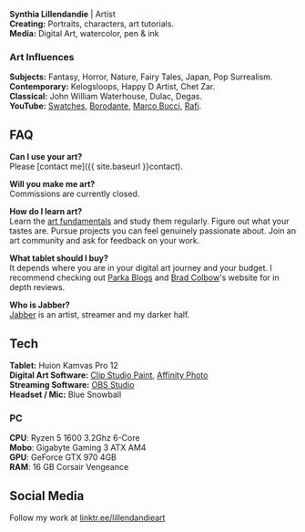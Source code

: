 **Synthia Lillendandie** | Artist  
**Creating:** Portraits, characters, art tutorials.  
**Media:** Digital Art, watercolor, pen & ink  

### Art Influences
**Subjects:** Fantasy, Horror, Nature, Fairy Tales, Japan, Pop Surrealism.     
**Contemporary:** Kelogsloops, Happy D Artist, Chet Zar.  
**Classical:** John William Waterhouse, Dulac, Degas.  
**YouTube:**  [Swatches](https://www.youtube.com/channel/UCiU1-5VronbfeScuABAJC4A), [Borodante](https://www.youtube.com/user/dante88s), [Marco Bucci](https://www.youtube.com/user/marcobucci), [Rafi](https://www.youtube.com/channel/UChDxd5W-6pl3Fnz3CVRfeOw).

## FAQ
**Can I use your art?**  
Please [contact me]({{ site.baseurl }}contact).

**Will you make me art?**  
Commissions are currently closed.

**How do I learn art?**  
Learn the [art fundamentals](https://www.youtube.com/watch?v=ax130yILbw0&list=PL-mPIipxFaw6a0i5TM_uY-F8yKF9RMyD5) and study them regularly. Figure out what your tastes are. Pursue projects you can feel genuinely passionate about. Join an art community and ask for feedback on your work.

**What tablet should I buy?**  
It depends where you are in your digital art journey and your budget. I recommend checking out [Parka Blogs](https://www.parkablogs.com/tags/drawing-tablet-reviews) and [Brad Colbow](http://brad.site/reviews/cheap-artist-guide.html)'s website for in depth reviews. 

**Who is Jabber?**  
[Jabber](http://www.twitch.tv/Jabberwokkie) is an artist, streamer and my darker half.  

## Tech
**Tablet:**  Huion Kamvas Pro 12  
**Digital Art Software:** [Clip Studio Paint](https://www.clipstudio.net/en), [Affinity Photo](https://affinity.serif.com/en-gb/photo/)    
**Streaming Software:** [OBS Studio](https://obsproject.com/)  
**Headset / Mic:** Blue Snowball

### PC
**CPU**: Ryzen 5 1600 3.2Ghz 6-Core  
**Mobo**: Gigabyte Gaming 3 ATX AM4  
**GPU**: GeForce GTX 970 4GB  
**RAM**: 16 GB Corsair Vengeance  

## Social Media
Follow my work at [linktr.ee/lillendandieart](https://linktr.ee/lillendandieart)
